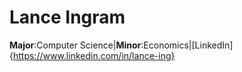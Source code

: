 ---
---
# __Lance Ingram__
__Major__:Computer Science|__Minor__:Economics|[LinkedIn]{https://www.linkedin.com/in/lance-ing} 
